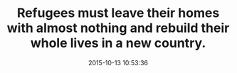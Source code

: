 ---
layout: post
title:  "Refugees must leave their homes with almost nothing and rebuild their whole lives in a new country."
date:   2015-10-13 10:53:36
categories: jekyll update
image: ./images/potatoes.jpg
type: topic
---
